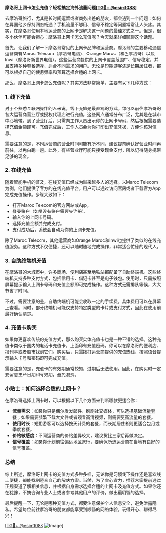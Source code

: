 **摩洛哥上网卡怎么充值？轻松搞定海外流量问题[[TG💪+ @esim1088](https://t.me/s/esim1088)]**

去摩洛哥旅行，尤其是长时间逗留或者商务出差的朋友，都会遇到一个问题：如何在异国他乡保持网络畅通？手机流量不够用、信号不稳定等问题常常让人头疼。其实，在摩洛哥使用本地运营商的上网卡是解决这一问题的最佳方式之一。但是，很多小伙伴可能会担心：摩洛哥上网卡怎么充值呢？今天就来详细聊聊这个话题。

首先，让我们了解一下摩洛哥常见的上网卡品牌和运营商。摩洛哥的主要移动通信运营商有Maroc Telecom（摩洛哥电信）、Orange Maroc（橙色摩洛哥）以及Inwi（摩洛哥新世界电信）。这些运营商提供的上网卡覆盖范围广、信号稳定，并且支持多种套餐选择，适合不同需求的用户。无论是短期游客还是长期居住者，都可以根据自己的使用频率和预算选择合适的上网卡。

那么，摩洛哥上网卡怎么充值呢？其实方法非常简单，主要有以下几种方式：

### 1. 线下充值

对于不熟悉互联网操作的人来说，线下充值是最直观的方式。你可以前往摩洛哥的各大运营商营业厅或授权代理店进行充值。这些网点通常分布广泛，尤其是在城市中心地带。到了营业厅后，只需向工作人员出示你的上网卡号码，然后根据需要选择充值金额即可。充值完成后，工作人员会为你打印出充值凭据，方便你核对信息。

需要注意的是，不同运营商的营业时间可能有所不同，建议提前确认好营业时间再前往，以免白跑一趟。此外，有些营业厅可能只接受现金支付，所以记得随身携带足够的现金。

### 2. 在线充值

随着智能手机的普及，在线充值已经成为越来越多人的选择。以Maroc Telecom为例，他们提供了官方的在线充值平台，用户可以通过访问官网或者下载官方App完成充值操作。步骤大致如下：

- 打开Maroc Telecom的官方网站或App。
- 登录账户（如果没有账户需要先注册）。
- 输入你的上网卡号码。
- 选择充值金额并完成支付。
- 支付成功后，系统会自动为你的上网卡充值。

除了Maroc Telecom，其他运营商如Orange Maroc和Inwi也提供了类似的在线充值服务。这种方式不仅便捷，还可以随时随地完成操作，非常适合忙碌的现代人。

### 3. 自助终端机充值

在摩洛哥的大城市中，许多商场、便利店甚至地铁站都配备了自助终端机。这些终端机支持多种支付方式，包括信用卡、借记卡甚至是电子钱包。使用时，只需按照屏幕提示输入上网卡号码和充值金额即可完成操作。这种方式无需排队等候，大大节省了时间。

不过，需要注意的是，自助终端机可能会收取一定的手续费，具体费用可以在屏幕上查看。同时，部分终端机可能仅支持特定类型的卡片或支付方式，因此在使用前最好确认清楚。

### 4. 充值卡购买

如果你更喜欢传统的充值方式，那么购买实体充值卡也是一种不错的选择。这种充值卡类似于国内的电话卡充值卡，上面印有充值密码。你可以在摩洛哥的便利店、报刊亭或者超市找到它们。购买后，只需拨打运营商提供的充值热线，按照语音提示输入卡号和密码即可完成充值。

需要注意的是，充值卡的有效期通常较短，过期后无法使用。因此，在购买时一定要留意生产日期和有效期，避免浪费。

### 小贴士：如何选择合适的上网卡？

在摩洛哥选择上网卡时，可以根据以下几个方面来判断哪款更适合你：

- **流量需求**：如果你只是偶尔发发邮件、刷刷社交媒体，可以选择基础流量套餐；如果需要频繁下载大文件或者观看高清视频，则需要更高流量的套餐。
- **使用时长**：短期游客可以选择按天计费的套餐，而长期居住者则更适合包月或季度套餐。
- **价格敏感度**：不同运营商的价格差异较大，建议货比三家后再做决定。
- **信号覆盖**：如果你计划前往偏远地区旅行，要确保所选运营商在当地有良好的信号覆盖。

### 总结

综上所述，摩洛哥上网卡的充值方式多种多样，无论你是习惯线下操作还是喜欢线上便捷，都能找到适合自己的解决方案。当然，为了省心省力，推荐大家提前通过正规渠道了解相关信息，并根据自身需求选择合适的上网卡及充值方式。如果你还在犹豫，不妨咨询专业人士或者参考其他用户的评价，做出最明智的选择。

最后提醒一下，无论是哪种充值方式，都要注意保护个人信息安全，避免泄露隐私。希望每位前往摩洛哥的朋友都能享受到顺畅的网络体验，玩得开心、聊得尽兴！

[[TG💪+ @esim1088](https://t.me/s/esim1088) ![Image](https://i.postimg.cc/4NQfJmqS/Snipaste-2025-05-13-00-14-12.png)]